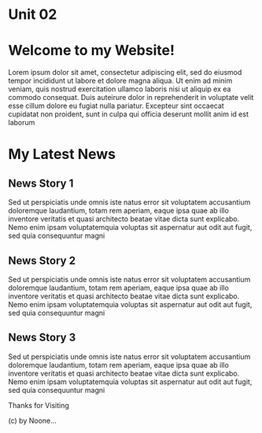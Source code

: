 # Unit 02
<!DOCTYPE html>
<html lang="en" dir="ltr">

<head>
  <meta charset="utf-8">
  <style media="screen">
  header{background-color: tomato;}
  main{background-color: yellow;}
  section{background-color: green;}
  footer{background-color: blue;}
  aside{background-color: purple;}
</style>
</head>
<!-- You can ignore everything above this line -->
<body>
  <h1>Welcome to my Website!</h1>
  <p>Lorem ipsum dolor sit amet, consectetur adipiscing elit, sed do eiusmod tempor incididunt ut labore et dolore magna aliqua. Ut enim ad minim veniam, quis nostrud exercitation ullamco laboris nisi ut aliquip ex ea commodo consequat. Duis auteirure dolor in reprehenderit in voluptate velit esse cillum dolore eu fugiat nulla pariatur. Excepteur sint occaecat cupidatat non proident, sunt in culpa qui officia deserunt mollit anim id est laborum</p>

  <h1>My Latest News</h1>

  <h2>News Story 1</h2>
  <p>Sed ut perspiciatis unde omnis iste natus error sit voluptatem accusantium doloremque laudantium, totam rem aperiam, eaque ipsa quae ab illo inventore veritatis et quasi architecto beatae vitae dicta sunt explicabo. Nemo enim ipsam voluptatemquia voluptas sit aspernatur aut odit aut fugit, sed quia consequuntur magni</p>

  <h2>News Story 2</h2>
  <p>Sed ut perspiciatis unde omnis iste natus error sit voluptatem accusantium doloremque laudantium, totam rem aperiam, eaque ipsa quae ab illo inventore veritatis et quasi architecto beatae vitae dicta sunt explicabo. Nemo enim ipsam voluptatemquia voluptas sit aspernatur aut odit aut fugit, sed quia consequuntur magni</p>

  <h2>News Story 3</h2>
  <p>Sed ut perspiciatis unde omnis iste natus error sit voluptatem accusantium doloremque laudantium, totam rem aperiam, eaque ipsa quae ab illo inventore veritatis et quasi architecto beatae vitae dicta sunt explicabo. Nemo enim ipsam voluptatemquia voluptas sit aspernatur aut odit aut fugit, sed quia consequuntur magni</p>

  <p>Thanks for Visiting</p>
  <p>(c) by Noone...</p>

</body>
</html>

